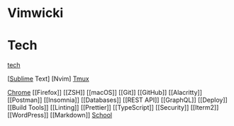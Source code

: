 # Vimwicki

# Tech
[tech](/tech/index.md)


[[Sublime](Sublime.md) Text]
[Nvim]
[Tmux](Tmux.md)

[Chrome](Chrome.md)
[[Firefox]]
[[ZSH]]
[[macOS]]
[[Git]]
[[GitHub]]
[[Alacritty]]
[[Postman]]
[[Insomnia]]
[[Databases]]
[[REST API]]
[[GraphQL]]
[[Deploy]]
[[Build Tools]]
[[Linting]]
[[Prettier]]
[[TypeScript]]
[[Security]]
[[Iterm2]]
[[WordPress]]
[[Markdown]]
[School](School.md)

